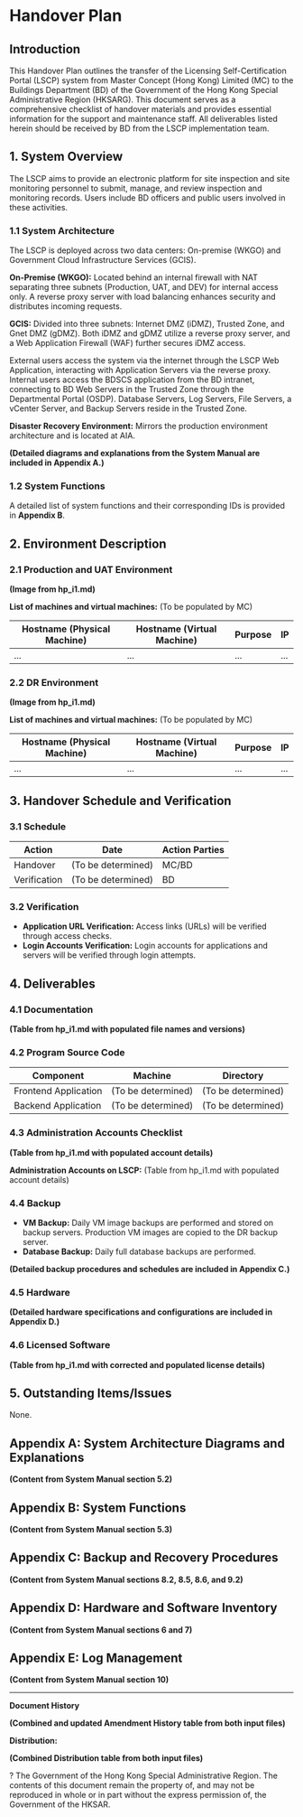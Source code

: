 # Handover Plan

## Introduction

This Handover Plan outlines the transfer of the Licensing Self-Certification Portal (LSCP) system from Master Concept (Hong Kong) Limited (MC) to the Buildings Department (BD) of the Government of the Hong Kong Special Administrative Region (HKSARG). This document serves as a comprehensive checklist of handover materials and provides essential information for the support and maintenance staff.  All deliverables listed herein should be received by BD from the LSCP implementation team.

## 1. System Overview

The LSCP aims to provide an electronic platform for site inspection and site monitoring personnel to submit, manage, and review inspection and monitoring records.  Users include BD officers and public users involved in these activities.

### 1.1 System Architecture

The LSCP is deployed across two data centers: On-premise (WKGO) and Government Cloud Infrastructure Services (GCIS).

**On-Premise (WKGO):** Located behind an internal firewall with NAT separating three subnets (Production, UAT, and DEV) for internal access only. A reverse proxy server with load balancing enhances security and distributes incoming requests.

**GCIS:** Divided into three subnets: Internet DMZ (iDMZ), Trusted Zone, and Gnet DMZ (gDMZ). Both iDMZ and gDMZ utilize a reverse proxy server, and a Web Application Firewall (WAF) further secures iDMZ access.

External users access the system via the internet through the LSCP Web Application, interacting with Application Servers via the reverse proxy. Internal users access the BDSCS application from the BD intranet, connecting to BD Web Servers in the Trusted Zone through the Departmental Portal (OSDP).  Database Servers, Log Servers, File Servers, a vCenter Server, and Backup Servers reside in the Trusted Zone.

**Disaster Recovery Environment:** Mirrors the production environment architecture and is located at AIA.

**(Detailed diagrams and explanations from the System Manual are included in Appendix A.)**

### 1.2 System Functions

A detailed list of system functions and their corresponding IDs is provided in **Appendix B**.

## 2. Environment Description

### 2.1 Production and UAT Environment

**(Image from hp_i1.md)**

**List of machines and virtual machines:** (To be populated by MC)

| Hostname (Physical Machine) | Hostname (Virtual Machine) | Purpose | IP |
|---|---|---|---|
| ... | ... | ... | ... |

### 2.2 DR Environment

**(Image from hp_i1.md)**

**List of machines and virtual machines:** (To be populated by MC)

| Hostname (Physical Machine) | Hostname (Virtual Machine) | Purpose | IP |
|---|---|---|---|
| ... | ... | ... | ... |


## 3. Handover Schedule and Verification

### 3.1 Schedule

| Action | Date | Action Parties |
|---|---|---|
| Handover | (To be determined) | MC/BD |
| Verification | (To be determined) | BD |

### 3.2 Verification

* **Application URL Verification:** Access links (URLs) will be verified through access checks.
* **Login Accounts Verification:** Login accounts for applications and servers will be verified through login attempts.

## 4. Deliverables

### 4.1 Documentation

**(Table from hp_i1.md with populated file names and versions)**

### 4.2 Program Source Code

| Component | Machine | Directory |
|---|---|---|
| Frontend Application | (To be determined) | (To be determined) |
| Backend Application | (To be determined) | (To be determined) |


### 4.3 Administration Accounts Checklist

**(Table from hp_i1.md with populated account details)**

**Administration Accounts on LSCP:** (Table from hp_i1.md with populated account details)

### 4.4 Backup

* **VM Backup:** Daily VM image backups are performed and stored on backup servers. Production VM images are copied to the DR backup server.
* **Database Backup:** Daily full database backups are performed.

**(Detailed backup procedures and schedules are included in Appendix C.)**

### 4.5 Hardware

**(Detailed hardware specifications and configurations are included in Appendix D.)**

### 4.6 Licensed Software

**(Table from hp_i1.md with corrected and populated license details)**

## 5. Outstanding Items/Issues

None.

## Appendix A: System Architecture Diagrams and Explanations

**(Content from System Manual section 5.2)**

## Appendix B: System Functions

**(Content from System Manual section 5.3)**

## Appendix C: Backup and Recovery Procedures

**(Content from System Manual sections 8.2, 8.5, 8.6, and 9.2)**

## Appendix D: Hardware and Software Inventory

**(Content from System Manual sections 6 and 7)**

## Appendix E: Log Management

**(Content from System Manual section 10)**


---

**Document History**

**(Combined and updated Amendment History table from both input files)**

**Distribution:**

**(Combined Distribution table from both input files)**

? The Government of the Hong Kong Special Administrative Region. The contents of this document remain the property of, and may not be reproduced in whole or in part without the express permission of, the Government of the HKSAR.
